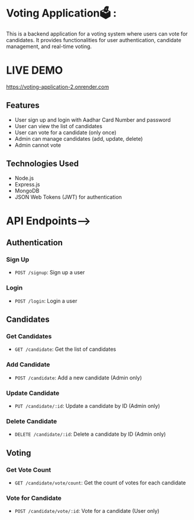 # Voting Application🗳️ :

This is a backend application for a voting system where users can vote for candidates. It provides functionalities for user authentication, candidate management, and real-time voting.

# LIVE DEMO
https://voting-application-2.onrender.com
## Features

- User sign up and login with Aadhar Card Number and password
- User can view the list of candidates
- User can vote for a candidate (only once)
- Admin can manage candidates (add, update, delete)
- Admin cannot vote

## Technologies Used

- Node.js
- Express.js
- MongoDB
- JSON Web Tokens (JWT) for authentication
  
# API Endpoints-->

## Authentication

### Sign Up
- `POST /signup`: Sign up a user

### Login
- `POST /login`: Login a user

## Candidates

### Get Candidates
- `GET /candidate`: Get the list of candidates

### Add Candidate
- `POST /candidate`: Add a new candidate (Admin only)

### Update Candidate
- `PUT /candidate/:id`: Update a candidate by ID (Admin only)

### Delete Candidate
- `DELETE /candidate/:id`: Delete a candidate by ID (Admin only)

## Voting

### Get Vote Count
- `GET /candidate/vote/count`: Get the count of votes for each candidate

### Vote for Candidate
- `POST /candidate/vote/:id`: Vote for a candidate (User only)
